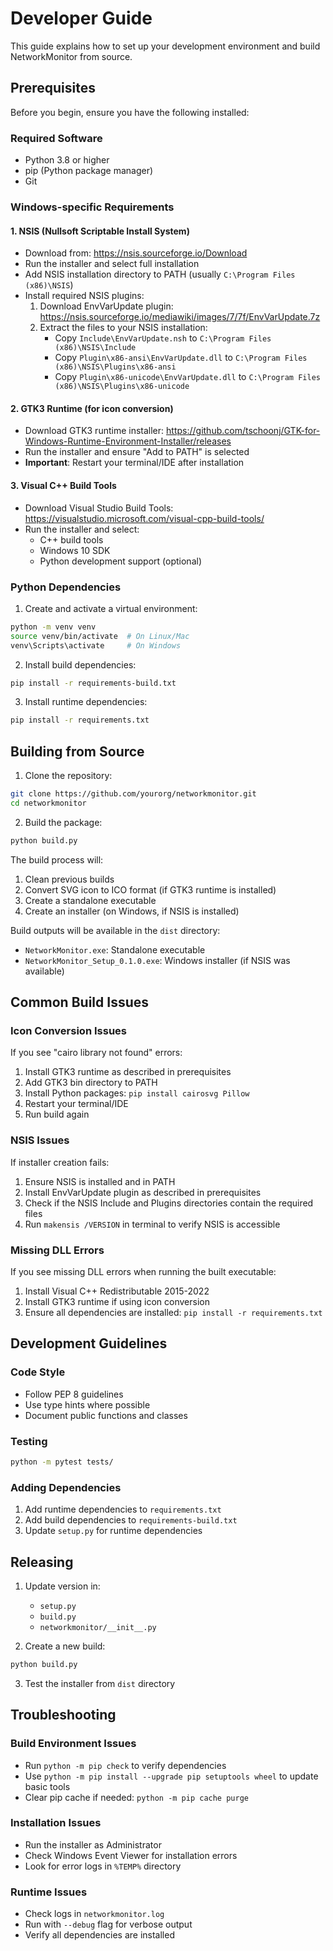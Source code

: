 # Developer Guide

This guide explains how to set up your development environment and build NetworkMonitor from source.

## Prerequisites

Before you begin, ensure you have the following installed:

### Required Software
- Python 3.8 or higher
- pip (Python package manager)
- Git

### Windows-specific Requirements

#### 1. NSIS (Nullsoft Scriptable Install System)
   - Download from: https://nsis.sourceforge.io/Download
   - Run the installer and select full installation
   - Add NSIS installation directory to PATH (usually `C:\Program Files (x86)\NSIS`)
   - Install required NSIS plugins:
     1. Download EnvVarUpdate plugin: https://nsis.sourceforge.io/mediawiki/images/7/7f/EnvVarUpdate.7z
     2. Extract the files to your NSIS installation:
        - Copy `Include\EnvVarUpdate.nsh` to `C:\Program Files (x86)\NSIS\Include`
        - Copy `Plugin\x86-ansi\EnvVarUpdate.dll` to `C:\Program Files (x86)\NSIS\Plugins\x86-ansi`
        - Copy `Plugin\x86-unicode\EnvVarUpdate.dll` to `C:\Program Files (x86)\NSIS\Plugins\x86-unicode`

#### 2. GTK3 Runtime (for icon conversion)
   - Download GTK3 runtime installer: https://github.com/tschoonj/GTK-for-Windows-Runtime-Environment-Installer/releases
   - Run the installer and ensure "Add to PATH" is selected
   - **Important**: Restart your terminal/IDE after installation

#### 3. Visual C++ Build Tools
   - Download Visual Studio Build Tools: https://visualstudio.microsoft.com/visual-cpp-build-tools/
   - Run the installer and select:
     - C++ build tools
     - Windows 10 SDK
     - Python development support (optional)

### Python Dependencies

1. Create and activate a virtual environment:
```bash
python -m venv venv
source venv/bin/activate  # On Linux/Mac
venv\Scripts\activate     # On Windows
```

2. Install build dependencies:
```bash
pip install -r requirements-build.txt
```

3. Install runtime dependencies:
```bash
pip install -r requirements.txt
```

## Building from Source

1. Clone the repository:
```bash
git clone https://github.com/yourorg/networkmonitor.git
cd networkmonitor
```

2. Build the package:
```bash
python build.py
```

The build process will:
1. Clean previous builds
2. Convert SVG icon to ICO format (if GTK3 runtime is installed)
3. Create a standalone executable
4. Create an installer (on Windows, if NSIS is installed)

Build outputs will be available in the `dist` directory:
- `NetworkMonitor.exe`: Standalone executable
- `NetworkMonitor_Setup_0.1.0.exe`: Windows installer (if NSIS was available)

## Common Build Issues

### Icon Conversion Issues
If you see "cairo library not found" errors:
1. Install GTK3 runtime as described in prerequisites
2. Add GTK3 bin directory to PATH
3. Install Python packages: `pip install cairosvg Pillow`
4. Restart your terminal/IDE
5. Run build again

### NSIS Issues
If installer creation fails:
1. Ensure NSIS is installed and in PATH
2. Install EnvVarUpdate plugin as described in prerequisites
3. Check if the NSIS Include and Plugins directories contain the required files
4. Run `makensis /VERSION` in terminal to verify NSIS is accessible

### Missing DLL Errors
If you see missing DLL errors when running the built executable:
1. Install Visual C++ Redistributable 2015-2022
2. Install GTK3 runtime if using icon conversion
3. Ensure all dependencies are installed: `pip install -r requirements.txt`

## Development Guidelines

### Code Style
- Follow PEP 8 guidelines
- Use type hints where possible
- Document public functions and classes

### Testing
```bash
python -m pytest tests/
```

### Adding Dependencies
1. Add runtime dependencies to `requirements.txt`
2. Add build dependencies to `requirements-build.txt`
3. Update `setup.py` for runtime dependencies

## Releasing

1. Update version in:
   - `setup.py`
   - `build.py`
   - `networkmonitor/__init__.py`

2. Create a new build:
```bash
python build.py
```

3. Test the installer from `dist` directory

## Troubleshooting

### Build Environment Issues
- Run `python -m pip check` to verify dependencies
- Use `python -m pip install --upgrade pip setuptools wheel` to update basic tools
- Clear pip cache if needed: `python -m pip cache purge`

### Installation Issues
- Run the installer as Administrator
- Check Windows Event Viewer for installation errors
- Look for error logs in `%TEMP%` directory

### Runtime Issues
- Check logs in `networkmonitor.log`
- Run with `--debug` flag for verbose output
- Verify all dependencies are installed